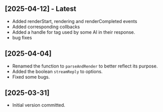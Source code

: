 ## [2025-04-12] - Latest

- Added renderStart, rendering and renderCompleted events
- Added corresponding collbacks
- Added a handle for <think> tag used by some AI in their response.
- bug fixes

## [2025-04-04]

- Renamed the function to `parseAndRender` to better reflect its purpose.
- Added the boolean `streamReply` to options.
- Fixed some bugs.

## [2025-03-31]
- Initial version committed.